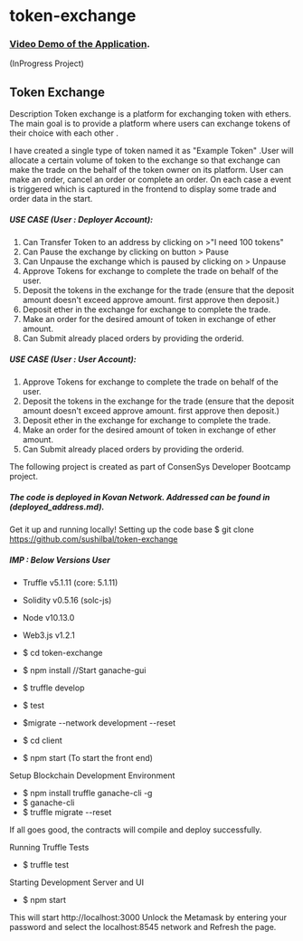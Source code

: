 # token-exchange

### [Video Demo of the Application](https://www.youtube.com/watch?v=2wY01W95pSI).
(InProgress Project)

## Token Exchange

Description Token exchange is a platform for exchanging token with ethers. The main goal is to provide a platform where users can exchange tokens of their choice with each other .

I have created a single type of token named it as "Example Token" .User will allocate a certain volume of token to the exchange so that exchange can make the trade on the behalf of the token owner on its platform. User can make an order, cancel an order or complete an order. On each case a event is triggered which is captured in the frontend to display some trade and order data in the start.

##### USE CASE (User : Deployer Account):
1. Can Transfer Token to an address by clicking on >"I need 100 tokens"
2. Can Pause the exchange by clicking on button  > Pause
3. Can Unpause the exchange which is paused by clicking on > Unpause
4. Approve Tokens for exchange to complete the trade on behalf of the user.
5. Deposit the tokens in the exchange for the trade (ensure that the deposit amount doesn't exceed approve amount. first approve then deposit.)
6. Deposit ether in the exchange for exchange to complete the trade.
6. Make an order for the desired amount of token in exchange of ether amount. 
7. Can Submit already placed orders by providing the orderid. 

##### USE CASE (User : User Account):
1. Approve Tokens for exchange to complete the trade on behalf of the user.
2. Deposit the tokens in the exchange for the trade (ensure that the deposit amount doesn't exceed approve amount. first approve then deposit.)
3. Deposit ether in the exchange for exchange to complete the trade.
4. Make an order for the desired amount of token in exchange of ether amount. 
5. Can Submit already placed orders by providing the orderid. 

The following project is created as part of ConsenSys Developer Bootcamp project.

##### The code is deployed in Kovan Network. Addressed can be found in (deployed_address.md). 

Get it up and running locally! Setting up the code base $ git clone https://github.com/sushilbal/token-exchange 
##### IMP : Below Versions User
- Truffle v5.1.11 (core: 5.1.11)
- Solidity v0.5.16 (solc-js)
- Node v10.13.0
- Web3.js v1.2.1

- $ cd token-exchange 
- $ npm install
//Start ganache-gui
- $ truffle develop
- $ test
- $migrate --network development --reset
- $ cd client
- $ npm start (To start the front end)

Setup Blockchain Development Environment

- $ npm install truffle ganache-cli -g 
- $ ganache-cli 
- $ truffle migrate --reset

If all goes good, the contracts will compile and deploy successfully.

Running Truffle Tests

- $ truffle test

Starting Development Server and UI

- $ npm start

This will start http://localhost:3000 Unlock the Metamask by entering your password and select the localhost:8545 network and Refresh the page.
